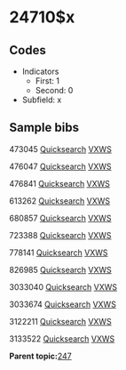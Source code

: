 # 24710$x

## Codes

-   Indicators
    -   First: 1
    -   Second: 0
-   Subfield: x

## Sample bibs

473045 [Quicksearch](https://search.library.yale.edu/catalog/473045) [VXWS](http://prodorbis.library.yale.edu:7014/vxws/GetHoldingsService?bibId=473045)

476047 [Quicksearch](https://search.library.yale.edu/catalog/476047) [VXWS](http://prodorbis.library.yale.edu:7014/vxws/GetHoldingsService?bibId=476047)

476841 [Quicksearch](https://search.library.yale.edu/catalog/476841) [VXWS](http://prodorbis.library.yale.edu:7014/vxws/GetHoldingsService?bibId=476841)

613262 [Quicksearch](https://search.library.yale.edu/catalog/613262) [VXWS](http://prodorbis.library.yale.edu:7014/vxws/GetHoldingsService?bibId=613262)

680857 [Quicksearch](https://search.library.yale.edu/catalog/680857) [VXWS](http://prodorbis.library.yale.edu:7014/vxws/GetHoldingsService?bibId=680857)

723388 [Quicksearch](https://search.library.yale.edu/catalog/723388) [VXWS](http://prodorbis.library.yale.edu:7014/vxws/GetHoldingsService?bibId=723388)

778141 [Quicksearch](https://search.library.yale.edu/catalog/778141) [VXWS](http://prodorbis.library.yale.edu:7014/vxws/GetHoldingsService?bibId=778141)

826985 [Quicksearch](https://search.library.yale.edu/catalog/826985) [VXWS](http://prodorbis.library.yale.edu:7014/vxws/GetHoldingsService?bibId=826985)

3033040 [Quicksearch](https://search.library.yale.edu/catalog/3033040) [VXWS](http://prodorbis.library.yale.edu:7014/vxws/GetHoldingsService?bibId=3033040)

3033674 [Quicksearch](https://search.library.yale.edu/catalog/3033674) [VXWS](http://prodorbis.library.yale.edu:7014/vxws/GetHoldingsService?bibId=3033674)

3122211 [Quicksearch](https://search.library.yale.edu/catalog/3122211) [VXWS](http://prodorbis.library.yale.edu:7014/vxws/GetHoldingsService?bibId=3122211)

3133522 [Quicksearch](https://search.library.yale.edu/catalog/3133522) [VXWS](http://prodorbis.library.yale.edu:7014/vxws/GetHoldingsService?bibId=3133522)

**Parent topic:**[247](../../tags/247/247.md)

